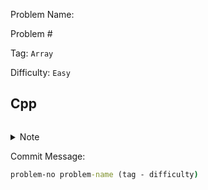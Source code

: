 Problem Name: []()

Problem #

Tag: `Array`

Difficulty: `Easy`

## Cpp

```cpp

```

<details>
  <summary>Note</summary>
  <li>Store <code>k-th</code> column</li>
  <li>Store another <code>vector</code></li>
</details>


Commit Message:

```cmd
problem-no problem-name (tag - difficulty)
```